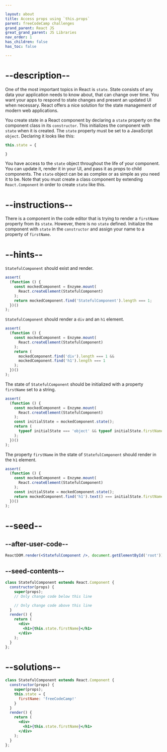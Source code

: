 ```yaml
---

layout: about
title: Access props using `this.props`
parent: freeCodeCamp challenges
grand_parent: React JS
great_grand_parent: JS Libraries
nav_order: 1
has_children: false
has_toc: false

---
```

# --description--

One of the most important topics in React is `state`. State consists of any data your application needs to know about, that can change over time. You want your apps to respond to state changes and present an updated UI when necessary. React offers a nice solution for the state management of modern web applications.

You create state in a React component by declaring a `state` property on the component class in its `constructor`. This initializes the component with `state` when it is created. The `state` property must be set to a JavaScript `object`. Declaring it looks like this:

```jsx
this.state = {

}
```

You have access to the `state` object throughout the life of your component. You can update it, render it in your UI, and pass it as props to child components. The `state` object can be as complex or as simple as you need it to be. Note that you must create a class component by extending `React.Component` in order to create `state` like this.

# --instructions--

There is a component in the code editor that is trying to render a `firstName` property from its `state`. However, there is no `state` defined. Initialize the component with `state` in the `constructor` and assign your name to a property of `firstName`.

# --hints--

`StatefulComponent` should exist and render.

```js
assert(
  (function () {
    const mockedComponent = Enzyme.mount(
      React.createElement(StatefulComponent)
    );
    return mockedComponent.find('StatefulComponent').length === 1;
  })()
);
```

`StatefulComponent` should render a `div` and an `h1` element.

```js
assert(
  (function () {
    const mockedComponent = Enzyme.mount(
      React.createElement(StatefulComponent)
    );
    return (
      mockedComponent.find('div').length === 1 &&
      mockedComponent.find('h1').length === 1
    );
  })()
);
```

The state of `StatefulComponent` should be initialized with a property `firstName` set to a string.

```js
assert(
  (function () {
    const mockedComponent = Enzyme.mount(
      React.createElement(StatefulComponent)
    );
    const initialState = mockedComponent.state();
    return (
      typeof initialState === 'object' && typeof initialState.firstName === 'string'
    );
  })()
);
```

The property `firstName` in the state of `StatefulComponent` should render in the `h1` element.

```js
assert(
  (function () {
    const mockedComponent = Enzyme.mount(
      React.createElement(StatefulComponent)
    );
    const initialState = mockedComponent.state();
    return mockedComponent.find('h1').text() === initialState.firstName;
  })()
);
```

# --seed--

## --after-user-code--

```jsx
ReactDOM.render(<StatefulComponent />, document.getElementById('root'))
```

## --seed-contents--

```jsx
class StatefulComponent extends React.Component {
  constructor(props) {
    super(props);
    // Only change code below this line

    // Only change code above this line
  }
  render() {
    return (
      <div>
        <h1>{this.state.firstName}</h1>
      </div>
    );
  }
};
```

# --solutions--

```jsx
class StatefulComponent extends React.Component {
  constructor(props) {
    super(props);
    this.state = {
      firstName: 'freeCodeCamp!'
    }
  }
  render() {
    return (
      <div>
        <h1>{this.state.firstName}</h1>
      </div>
    );
  }
};
```
